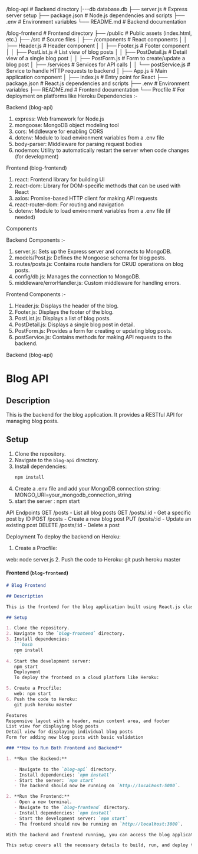 /blog-api # Backend directory
|---db database.db
├── server.js # Express server setup
├── package.json # Node.js dependencies and scripts
├── .env # Environment variables
└── README.md # Backend documentation

/blog-frontend # Frontend directory
├── /public # Public assets (index.html, etc.)
├── /src # Source files
│ ├── /components # React components
│ │ ├── Header.js # Header component
│ │ ├── Footer.js # Footer component
│ │ ├── PostList.js # List view of blog posts
│ │ ├── PostDetail.js # Detail view of a single blog post
│ │ ├── PostForm.js # Form to create/update a blog post
│ ├── /services # Services for API calls
│ │ └── postService.js # Service to handle HTTP requests to backend
│ ├── App.js # Main application component
│ ├── index.js # Entry point for React
├── package.json # React.js dependencies and scripts
├── .env # Environment variables
├── README.md # Frontend documentation
└── Procfile # For deployment on platforms like Heroku
Dependencies :-

Backend (blog-api)

1. express: Web framework for Node.js
2. mongoose: MongoDB object modeling tool
3. cors: Middleware for enabling CORS
4. dotenv: Module to load environment variables from a .env file
5. body-parser: Middleware for parsing request bodies
6. nodemon: Utility to automatically restart the server when code changes (for development)

Frontend (blog-frontend)

1. react: Frontend library for building UI
2. react-dom: Library for DOM-specific methods that can be used with React
3. axios: Promise-based HTTP client for making API requests
4. react-router-dom: For routing and navigation
5. dotenv: Module to load environment variables from a .env file (if needed)

Components

Backend Components :-

1. server.js: Sets up the Express server and connects to MongoDB.
2. models/Post.js: Defines the Mongoose schema for blog posts.
3. routes/posts.js: Contains route handlers for CRUD operations on blog posts.
4. config/db.js: Manages the connection to MongoDB.
5. middleware/errorHandler.js: Custom middleware for handling errors.

Frontend Components :-

1. Header.js: Displays the header of the blog.
2. Footer.js: Displays the footer of the blog.
3. PostList.js: Displays a list of blog posts.
4. PostDetail.js: Displays a single blog post in detail.
5. PostForm.js: Provides a form for creating or updating blog posts.
6. postService.js: Contains methods for making API requests to the backend.

Backend (blog-api)

# Blog API

## Description

This is the backend for the blog application. It provides a RESTful API for managing blog posts.

## Setup

1. Clone the repository.
2. Navigate to the `blog-api` directory.
3. Install dependencies:
   ```bash
   npm install
   ```
4. Create a .env file and add your MongoDB connection string:
   MONGO_URI=your_mongodb_connection_string
5. start the server :
   npm start

API Endpoints
GET /posts - List all blog posts
GET /posts/:id - Get a specific post by ID
POST /posts - Create a new blog post
PUT /posts/:id - Update an existing post
DELETE /posts/:id - Delete a post

Deployment
To deploy the backend on Heroku:

1. Create a Procfile:

web: node server.js 2. Push the code to Heroku:
git push heroku master

#### **Frontend (`blog-frontend`)**

````markdown
# Blog Frontend

## Description

This is the frontend for the blog application built using React.js class components.

## Setup

1. Clone the repository.
2. Navigate to the `blog-frontend` directory.
3. Install dependencies:
   ```bash
   npm install
   ```
4. Start the development server:
   npm start
   Deployment
   To deploy the frontend on a cloud platform like Heroku:

5. Create a Procfile:
   web: npm start
6. Push the code to Heroku:
   git push heroku master

Features
Responsive layout with a header, main content area, and footer
List view for displaying blog posts
Detail view for displaying individual blog posts
Form for adding new blog posts with basic validation

### **How to Run Both Frontend and Backend**

1. **Run the Backend:**

   - Navigate to the `blog-api` directory.
   - Install dependencies: `npm install`
   - Start the server: `npm start`
   - The backend should now be running on `http://localhost:5000`.

2. **Run the Frontend:**
   - Open a new terminal.
   - Navigate to the `blog-frontend` directory.
   - Install dependencies: `npm install`
   - Start the development server: `npm start`
   - The frontend should now be running on `http://localhost:3000`.

With the backend and frontend running, you can access the blog application on `http://localhost:3000` and interact with the API on `http://localhost:5000`.

This setup covers all the necessary details to build, run, and deploy the blog application according to the provided requirements.
````
